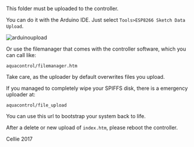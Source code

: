 This folder must be uploaded to the controller.

You can do it with the Arduino IDE.
Just select `Tools>ESP8266 Sketch Data Upload`.

![arduinoupload](https://cloud.githubusercontent.com/assets/24290108/23563262/367bfd80-0046-11e7-8170-59ab86d173d9.png)

Or use the filemanager that comes with the controller software, which you can call like:

`aquacontrol/filemanager.htm`

Take care, as the uploader by default overwrites files you upload.

If you managed to completely wipe your SPIFFS disk, there is a emergency uploader at:

`aquacontrol/file_upload`

You can use this url to bootstrap your system back to life.

After a delete or new upload of `index.htm`, please reboot the controller.

Cellie 2017
